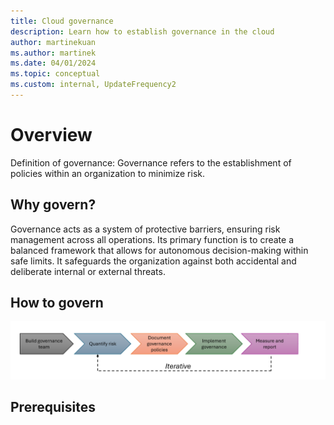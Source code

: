 ```yaml
---
title: Cloud governance
description: Learn how to establish governance in the cloud
author: martinekuan
ms.author: martinek
ms.date: 04/01/2024
ms.topic: conceptual
ms.custom: internal, UpdateFrequency2
---
```


# Overview

Definition of governance: Governance refers to the establishment of policies within an organization to minimize risk.

## Why govern?

Governance acts as a system of protective barriers, ensuring risk management across all operations. Its primary function is to create a balanced framework that allows for autonomous decision-making within safe limits. It safeguards the organization against both accidental and deliberate internal or external threats.

## How to govern

![Cloud governance process](./_images/governance-process.png)


## Prerequisites

